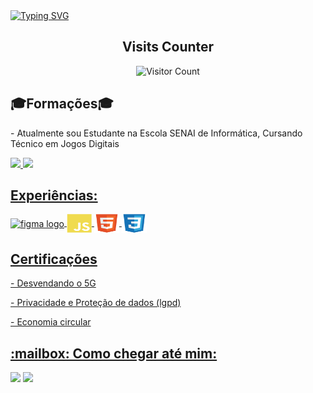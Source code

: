 <div>
  <a href="https://git.io/typing-svg"><img src="https://readme-typing-svg.herokuapp.com?font=Fira+Code&pause=1000&color=E05039&random=false&width=435&lines=Ol%C3%A1%2C+Me+chamo+Miguel+S.;Seja+Bem-Vindo+ao+meu+perfil" alt="Typing SVG" /></a>
</div>

<div align="center">
  <h2>Visits Counter</h2> 
  
  ![Visitor Count](https://profile-counter.glitch.me/Miguel-S-Chiovatto/count.svg)    
</div>

<div>

<h2>🎓Formações🎓</h2>

<div>
<p>- Atualmente sou Estudante na Escola SENAI de Informática, Cursando Técnico em Jogos Digitais</p>
</div>

<div>
  <a href="https://github.com/Draxz11">
  <img height="180em" src="https://github-readme-stats.vercel.app/api?username=Draxz11&show_icons=true&theme=dark&include_all_commits=true&count_private=true"/>
  <img height="180em" src="https://github-readme-stats.vercel.app/api/top-langs/?username=Draxz11&layout=compact&langs_count=7&theme=dark"/>
  <h2>Experiências:</h2>
  <img align="center"  alt="figma logo" height="30" width="40" src="https://cdn.jsdelivr.net/gh/devicons/devicon/icons/figma/figma-original.svg"/>
   <img align="center" alt="Tadeu-Js" height="30" width="40" src="https://raw.githubusercontent.com/devicons/devicon/master/icons/javascript/javascript-plain.svg">
  <img align="center" alt="Tadeu-HTML" height="30" width="40" src="https://raw.githubusercontent.com/devicons/devicon/master/icons/html5/html5-original.svg">
  <img align="center" alt="Tadeu-CSS" height="30" width="40" src="https://raw.githubusercontent.com/devicons/devicon/master/icons/css3/css3-original.svg">
</div>

<div>
  <h2>Certificações</h2> 
    <p>- Desvendando o 5G</p>
    <p>- Privacidade e Proteção de dados (lgpd)</p>
    <p>- Economia circular</p>
</div>

<div>
  <h2>:mailbox: Como chegar até mim:</h2>
  <a href = "miguelsinhoretiss@gmail.com"><img src="https://img.shields.io/badge/Gmail-D14836?style=for-the-badge&logo=gmail&logoColor=white" target="_blank"></a>
  <a href="https://www.linkedin.com/in/miguel-sinhoreti-99944a307/" target="_blank"><img src="https://img.shields.io/badge/-LinkedIn-%230077B5?style=for-the-badge&logo=linkedin&logoColor=white" target="_blank"></a>
 
</div>
